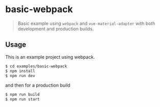 # basic-webpack

> Basic example using `webpack` and `vue-material-adapter` with both development and production builds.

## Usage

This is an example project using webpack.

```bash
$ cd examples/basic-webpack
$ npm install
$ npm run dev
```

and then for a production build

```bash
$ npm run build
$ npm run start
```
